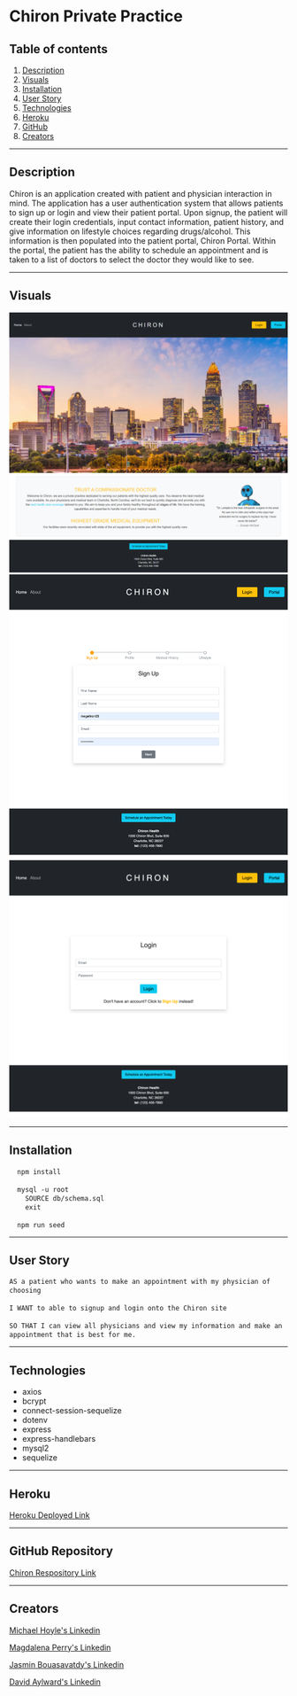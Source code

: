 # Chiron Private Practice

## Table of contents

1. [Description](#Description)
2. [Visuals](#Visuals)
3. [Installation](#Installation)
4. [User Story](#Story)
5. [Technologies](#Technologies)
6. [Heroku](#Heroku)
7. [GitHub](#GitHub)
8. [Creators](#Creators)
  

---
## Description
Chiron is an application created with patient and physician interaction in mind. The application has a user authentication system that allows patients to sign up or login and view their patient portal. Upon signup, the patient will create their login credentials, input contact information, patient history, and give information on lifestyle choices regarding drugs/alcohol. This information is then populated into the patient portal, Chiron Portal. Within the portal, the patient has the ability to schedule an appointment and is taken to a list of doctors to select the doctor they would like to see. 


---
## Visuals
![Chiron Portal](/public/images/chiron.png)
![Chiron Signup](/public/images/chrion-signup.png)
![Chiron Portal](/public/images/chiron-login.png)


---
## Installation 
````
  npm install

  mysql -u root
    SOURCE db/schema.sql
    exit

  npm run seed 
````

---
## User Story
````
AS a patient who wants to make an appointment with my physician of choosing

I WANT to able to signup and login onto the Chiron site

SO THAT I can view all physicians and view my information and make an appointment that is best for me.
````


---
## Technologies
- axios
- bcrypt
- connect-session-sequelize
- dotenv
- express 
- express-handlebars
- mysql2
- sequelize

---
## Heroku 

[Heroku Deployed Link ]()

---
## GitHub Repository

[Chiron Respository Link ](https://github.com/magdalenaperry/brute-force-alpha-project)

---
## Creators

[Michael Hoyle's Linkedin](https://www.linkedin.com/in/michael-hoyle-523143226/)


[Magdalena Perry's Linkedin](https://www.linkedin.com/in/magdalena-perry/)


[Jasmin Bouasavatdy's Linkedin](https://www.linkedin.com/in/jasmin-bouasavatdy-0a9559227/)


[David Aylward's Linkedin](https://www.linkedin.com/in/david-aylward-0a3819230/)